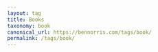 ```yaml
---
layout: tag
title: Books
taxonomy: book
canonical_url: https://bennorris.com/tags/book/
permalink: /tags/book/
---
```

